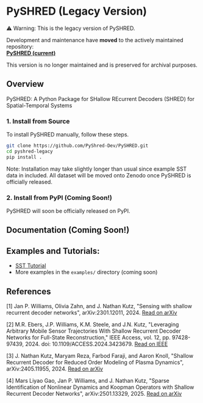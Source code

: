# PySHRED (Legacy Version)

⚠️ Warning: This is the legacy version of PySHRED.

Development and maintenance have **moved** to the actively maintained repository:  
[**PySHRED (current)**](https://github.com/pyshred-dev/pyshred)

This version is no longer maintained and is preserved for archival purposes.

## Overview

PySHRED: A Python Package for SHallow REcurrent Decoders (SHRED) for Spatial-Temporal Systems

### **1. Install from Source**
To install PySHRED manually, follow these steps.
```bash
git clone https://github.com/PyShred-Dev/PySHRED.git
cd pyshred-legacy
pip install .
```
Note: Installation may take slightly longer than usual since example SST data in included. All dataset will be moved onto Zenodo once PySHRED is officially released.

### **2. Install from PyPI (Coming Soon!)**
PySHRED will soon be officially released on PyPI.

## Documentation (Coming Soon!)

## Examples and Tutorials:
- [SST Tutorial](https://github.com/PyShred-Dev/PySHRED/blob/main/examples/SST_Tutorial.ipynb)
- More examples in the `examples/` directory (coming soon)

## References

[1] Jan P. Williams, Olivia Zahn, and J. Nathan Kutz, "Sensing with shallow recurrent
decoder networks", arXiv:2301.12011, 2024.
[Read on arXiv](https://arxiv.org/abs/2301.12011)

[2] M.R. Ebers, J.P. Williams, K.M. Steele, and J.N. Kutz, "Leveraging Arbitrary Mobile
Sensor Trajectories With Shallow Recurrent Decoder Networks for Full-State Reconstruction,"
IEEE Access, vol. 12, pp. 97428-97439, 2024. doi: 10.1109/ACCESS.2024.3423679.
[Read on IEEE](https://ieeexplore.ieee.org/abstract/document/10584544)

[3] J. Nathan Kutz, Maryam Reza, Farbod Faraji, and Aaron Knoll, "Shallow Recurrent Decoder
for Reduced Order Modeling of Plasma Dynamics", arXiv:2405.11955, 2024.
[Read on arXiv](https://arxiv.org/abs/2405.11955)

[4] Mars Liyao Gao, Jan P. Williams, and J. Nathan Kutz, "Sparse Identification of Nonlinear Dynamics and Koopman Operators with Shallow Recurrent Decoder Networks", arXiv:2501.13329, 2025.
[Read on arXiv](https://arxiv.org/abs/2501.13329)
